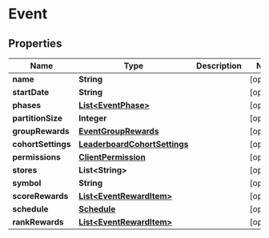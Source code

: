 

# Event


## Properties

| Name | Type | Description | Notes |
|------------ | ------------- | ------------- | -------------|
|**name** | **String** |  |  [optional] |
|**startDate** | **String** |  |  [optional] |
|**phases** | [**List&lt;EventPhase&gt;**](EventPhase.md) |  |  [optional] |
|**partitionSize** | **Integer** |  |  [optional] |
|**groupRewards** | [**EventGroupRewards**](EventGroupRewards.md) |  |  [optional] |
|**cohortSettings** | [**LeaderboardCohortSettings**](LeaderboardCohortSettings.md) |  |  [optional] |
|**permissions** | [**ClientPermission**](ClientPermission.md) |  |  [optional] |
|**stores** | **List&lt;String&gt;** |  |  [optional] |
|**symbol** | **String** |  |  [optional] |
|**scoreRewards** | [**List&lt;EventRewardItem&gt;**](EventRewardItem.md) |  |  [optional] |
|**schedule** | [**Schedule**](Schedule.md) |  |  [optional] |
|**rankRewards** | [**List&lt;EventRewardItem&gt;**](EventRewardItem.md) |  |  [optional] |



